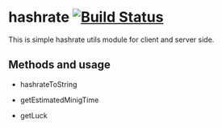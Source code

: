 # hashrate [![Build Status](https://travis-ci.org/jazzpool/hashrate.svg?branch=master)](https://travis-ci.org/jazzpool/hashrate)

This is simple hashrate utils module for client and server side.

## Methods and usage

- hashrateToString

- getEstimatedMinigTime 

- getLuck
